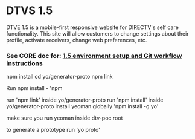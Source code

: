 # DTVS 1.5

DTVE 1.5 is a mobile-first responsive website for DIRECTV's self care functionality.  This site will allow customers to change settings about their profile, activate receivers, change web preferences, etc.

### See CORE doc for: [1.5 environment setup and Git workflow instructions](https://core.directv.com/docs/DOC-19226/)

npm install
cd yo/generator-proto
npm link

Run npm install - 'npm


run 'npm link' inside yo/generator-proto
run 'npm install' inside yo/generator-proto
install yeoman globally 'npm install -g yo'

make sure you run yeoman inside dtv-poc root


to generate a prototype run 'yo proto'
